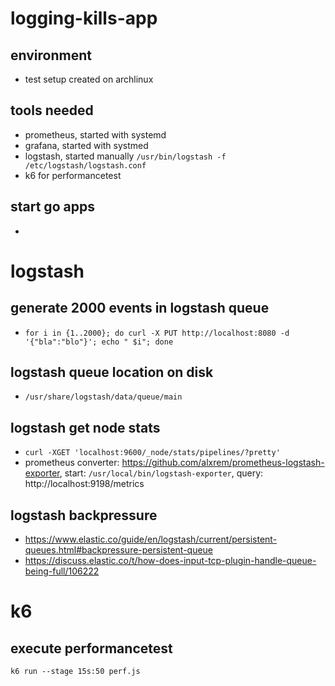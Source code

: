 # logging-kills-app

## environment
* test setup created on archlinux

## tools needed
* prometheus, started with systemd
* grafana, started with systmed
* logstash, started manually `/usr/bin/logstash -f /etc/logstash/logstash.conf`
* k6 for performancetest

## start go apps
* 

# logstash 

## generate 2000 events in logstash queue
* `for i in {1..2000}; do curl -X PUT http://localhost:8080 -d '{"bla":"blo"}'; echo " $i"; done`

## logstash queue location on disk
* `/usr/share/logstash/data/queue/main`

## logstash get node stats
* `curl -XGET 'localhost:9600/_node/stats/pipelines/?pretty'`
* prometheus converter: https://github.com/alxrem/prometheus-logstash-exporter, start: `/usr/local/bin/logstash-exporter`, query: http://localhost:9198/metrics

## logstash backpressure
* https://www.elastic.co/guide/en/logstash/current/persistent-queues.html#backpressure-persistent-queue
* https://discuss.elastic.co/t/how-does-input-tcp-plugin-handle-queue-being-full/106222

# k6

## execute performancetest
`k6 run --stage 15s:50 perf.js`

